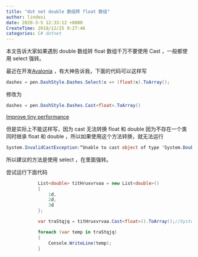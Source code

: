 ```yaml
---
title: "dot net double 数组转 float 数组"
author: lindexi
date: 2020-3-5 12:33:12 +0800
CreateTime: 2018/12/25 9:27:46
categories: C# dotnet
---
```


本文告诉大家如果遇到 double 数组转 float 数组千万不要使用 Cast ，一般都使用 select 强转。

<!--more-->


<!-- CreateTime:2018/12/25 9:27:46 -->
 

<!-- 标签：C#,dotnet -->

最近在开发[Avalonia](https://github.com/AvaloniaUI/Avalonia ) ，有大神告诉我，下面的代码可以这样写

```csharp
dashes = pen.DashStyle.Dashes.Select(x => (float)x).ToArray();

```

修改为

```csharp
dashes = pen.DashStyle.Dashes.Cast<float>.ToArray()
```

[Improve tiny performance](https://github.com/AvaloniaUI/Avalonia/pull/1472 )

但是实际上不能这样写，因为 cast 无法转换 float 和 double 因为不存在一个类同时继承 float 和 double ，所以如果使用这个方法转换，就无法运行

```csharp
System.InvalidCastException:“Unable to cast object of type 'System.Double' to type 'System.Single'.”
```

所以建议的方法是使用 select ，在里面强转。

尝试运行下面代码

```csharp
            List<double> titHruxvrvaa = new List<double>()
            {
                1d,
                2d,
                3d
            };

            var traStqjq = titHruxvrvaa.Cast<float>().ToArray();//System.InvalidCastException:“Unable to cast object of type 'System.Double' to type 'System.Single'.”

            foreach (var temp in traStqjq)
            {
                Console.WriteLine(temp);
            }
```

